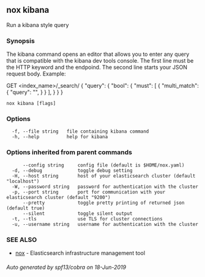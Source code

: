 ## nox kibana

Run a kibana style query

### Synopsis

The kibana command opens an editor that allows you to enter any query that is
compatible with the kibana dev tools console. The first line must be the HTTP keyword
and the endpoind. The second line starts your JSON request body. Example:

GET <index_name>/_search/
{
  "query": {
    "bool": {
      "must": [
        {
          "multi_match": {
            "query": "<query>",
          }
        }
      ],
    }
  }
}

```
nox kibana [flags]
```

### Options

```
  -f, --file string   file containing kibana command
  -h, --help          help for kibana
```

### Options inherited from parent commands

```
      --config string     config file (default is $HOME/nox.yaml)
  -d, --debug             toggle debug setting
  -H, --host string       host of your elasticsearch cluster (default "localhost")
  -W, --password string   password for authentication with the cluster
  -p, --port string       port for communication with your elasticsearch cluster (default "9200")
      --pretty            toggle pretty printing of returned json (default true)
      --silent            toggle silent output
  -t, --tls               use TLS for cluster connections
  -u, --username string   username for authentication with the cluster
```

### SEE ALSO

* [nox](nox.md)	 - Elasticsearch infrastructure management tool

###### Auto generated by spf13/cobra on 18-Jun-2019
